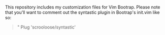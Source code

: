 This repository includes my customization files for Vim Bootrap. Please note
that you'll want to comment out the syntastic plugin in Bootrap's init.vim like so:

> " Plug 'scrooloose/syntastic'
